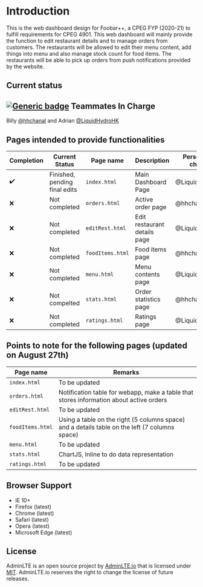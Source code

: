 Introduction
============
This is the web dashboard design for Foobar++, a CPEG FYP (2020-21) to fulfill requirements for CPEG 4901. This web dashboard will mainly provide the function to edit restaurant details and to manage orders from customers. The restaurants will be allowed to edit their menu content, add things into menu and also manage stock count for food items. The restaurants will be able to pick up orders from push notifications provided by the website.

Current status
--------------
[![Generic badge](https://img.shields.io/badge/Finished%20Percentage-14%20percent-%3CCOLOR%3E.svg)](https://https://github.com/foobar-UST/foobar-web/)
Teammates In Charge
-------------------
Billy [@hhchanal](https://github.com/hhchanal) and Adrian [@LiquidHydroHK](https://github.com/LiquidHydroHK)

Pages intended to provide functionalities
-----------------------------------------
Completion | Current Status | Page name | Description | Person-in-charge
---------- | -------------- | --------- | ----------- | ----------------
:heavy_check_mark: | Finished, pending final edits | `index.html` | Main Dashboard Page | @LiquidHydroHK
:x: | Not completed | `orders.html` | Active order page | @hhchanal
:x: | Not completed | `editRest.html` | Edit restaurant details page | @LiquidHydroHK
:x: | Not completed | `foodItems.html` | Food items page | @hhchanal
:x: | Not completed | `menu.html` | Menu contents page | @LiquidHydroHK
:x: | Not compelted | `stats.html` | Order statistics page | @hhchanal
:x: | Not completed | `ratings.html` | Ratings page | @LiquidHydroHK

Points to note for the following pages (updated on August 27th)
---------------------------------------------------------------
Page name | Remarks
--------- | -------
`index.html` | To be updated
`orders.html` | Notification table for webapp, make a table that stores information about active orders
`editRest.html` | To be updated
`foodItems.html` | Using a table on the right (5 columns space) and a details table on the left (7 columns space)
`menu.html` | To be updated
`stats.html` | ChartJS, Inline to do data representation
`ratings.html` | To be updated

Browser Support
---------------
- IE 10+
- Firefox (latest)
- Chrome (latest)
- Safari (latest)
- Opera (latest)
- Microsoft Edge (latest)

License
-------
AdminLTE is an open source project by [AdminLTE.io](https://adminlte.io) that is licensed under [MIT](http://opensource.org/licenses/MIT). AdminLTE.io
reserves the right to change the license of future releases.
